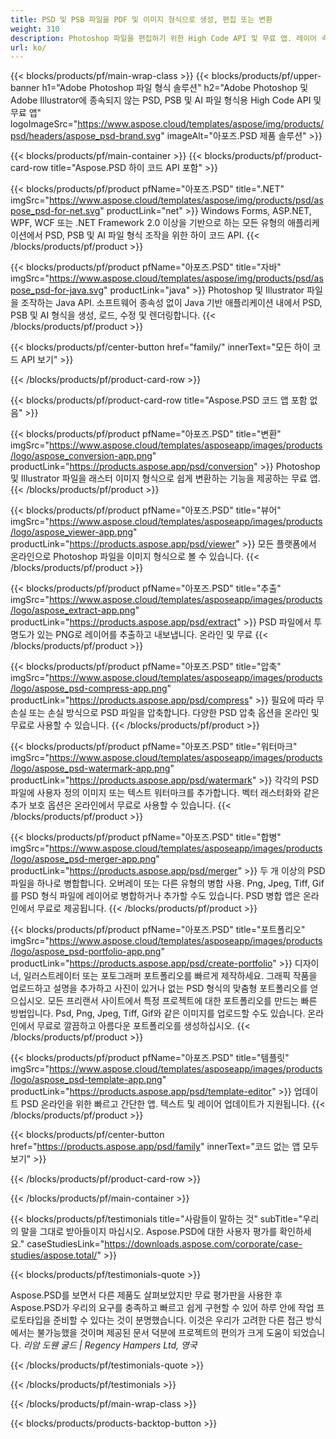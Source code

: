 ```yaml
---
title: PSD 및 PSB 파일을 PDF 및 이미지 형식으로 생성, 편집 또는 변환
weight: 310
description: Photoshop 파일을 편집하기 위한 High Code API 및 무료 앱. 레이어 속성을 업데이트하는 기능, 워터마크를 추가하는 기능 회전 배율 Flip Crop Dithering Raster Conversion.
url: ko/
---
```


{{< blocks/products/pf/main-wrap-class >}}
{{< blocks/products/pf/upper-banner h1="Adobe Photoshop 파일 형식 솔루션" h2="Adobe Photoshop 및 Adobe Illustrator에 종속되지 않는 PSD, PSB 및 AI 파일 형식용 High Code API 및 무료 앱" logoImageSrc="https://www.aspose.cloud/templates/aspose/img/products/psd/headers/aspose_psd-brand.svg" imageAlt="아포즈.PSD 제품 솔루션" >}}

{{< blocks/products/pf/main-container >}}
{{< blocks/products/pf/product-card-row title="Aspose.PSD 하이 코드 API 포함" >}}

{{< blocks/products/pf/product pfName="아포즈.PSD" title=".NET" imgSrc="https://www.aspose.cloud/templates/aspose/img/products/psd/aspose_psd-for-net.svg" productLink="net" >}}
Windows Forms, ASP.NET, WPF, WCF 또는 .NET Framework 2.0 이상을 기반으로 하는 모든 유형의 애플리케이션에서 PSD, PSB 및 AI 파일 형식 조작을 위한 하이 코드 API.
{{< /blocks/products/pf/product >}}

{{< blocks/products/pf/product pfName="아포즈.PSD" title="자바" imgSrc="https://www.aspose.cloud/templates/aspose/img/products/psd/aspose_psd-for-java.svg" productLink="java" >}}
Photoshop 및 Illustrator 파일을 조작하는 Java API. 소프트웨어 종속성 없이 Java 기반 애플리케이션 내에서 PSD, PSB 및 AI 형식을 생성, 로드, 수정 및 렌더링합니다.
{{< /blocks/products/pf/product >}}

{{< blocks/products/pf/center-button href="family/" innerText="모든 하이 코드 API 보기" >}}

{{< /blocks/products/pf/product-card-row >}}

{{< blocks/products/pf/product-card-row title="Aspose.PSD 코드 앱 포함 없음" >}}

{{< blocks/products/pf/product pfName="아포즈.PSD" title="변환" imgSrc="https://www.aspose.cloud/templates/asposeapp/images/products/logo/aspose_conversion-app.png" productLink="https://products.aspose.app/psd/conversion" >}}
Photoshop 및 Illustrator 파일을 래스터 이미지 형식으로 쉽게 변환하는 기능을 제공하는 무료 앱.
{{< /blocks/products/pf/product >}}

{{< blocks/products/pf/product pfName="아포즈.PSD" title="뷰어" imgSrc="https://www.aspose.cloud/templates/asposeapp/images/products/logo/aspose_viewer-app.png" productLink="https://products.aspose.app/psd/viewer" >}}
모든 플랫폼에서 온라인으로 Photoshop 파일을 이미지 형식으로 볼 수 있습니다.
{{< /blocks/products/pf/product >}}

{{< blocks/products/pf/product pfName="아포즈.PSD" title="추출" imgSrc="https://www.aspose.cloud/templates/asposeapp/images/products/logo/aspose_extract-app.png" productLink="https://products.aspose.app/psd/extract" >}}
PSD 파일에서 투명도가 있는 PNG로 레이어를 추출하고 내보냅니다. 온라인 및 무료
{{< /blocks/products/pf/product >}}

{{< blocks/products/pf/product pfName="아포즈.PSD" title="압축" imgSrc="https://www.aspose.cloud/templates/asposeapp/images/products/logo/aspose_psd-compress-app.png" productLink="https://products.aspose.app/psd/compress" >}}
필요에 따라 무손실 또는 손실 방식으로 PSD 파일을 압축합니다. 다양한 PSD 압축 옵션을 온라인 및 무료로 사용할 수 있습니다.
{{< /blocks/products/pf/product >}}

{{< blocks/products/pf/product pfName="아포즈.PSD" title="워터마크" imgSrc="https://www.aspose.cloud/templates/asposeapp/images/products/logo/aspose_psd-watermark-app.png" productLink="https://products.aspose.app/psd/watermark" >}}
각각의 PSD 파일에 사용자 정의 이미지 또는 텍스트 워터마크를 추가합니다. 벡터 래스터화와 같은 추가 보호 옵션은 온라인에서 무료로 사용할 수 있습니다.
{{< /blocks/products/pf/product >}}

{{< blocks/products/pf/product pfName="아포즈.PSD" title="합병" imgSrc="https://www.aspose.cloud/templates/asposeapp/images/products/logo/aspose_psd-merger-app.png" productLink="https://products.aspose.app/psd/merger" >}}
두 개 이상의 PSD 파일을 하나로 병합합니다. 오버레이 또는 다른 유형의 병합 사용. Png, Jpeg, Tiff, Gif를 PSD 형식 파일에 레이어로 병합하거나 추가할 수도 있습니다. PSD 병합 앱은 온라인에서 무료로 제공됩니다.
{{< /blocks/products/pf/product >}}

{{< blocks/products/pf/product pfName="아포즈.PSD" title="포트폴리오" imgSrc="https://www.aspose.cloud/templates/asposeapp/images/products/logo/aspose_psd-portfolio-app.png" productLink="https://products.aspose.app/psd/create-portfolio" >}}
디자이너, 일러스트레이터 또는 포토그래퍼 포트폴리오를 빠르게 제작하세요. 그래픽 작품을 업로드하고 설명을 추가하고 사진이 있거나 없는 PSD 형식의 맞춤형 포트폴리오를 얻으십시오. 모든 프리랜서 사이트에서 특정 프로젝트에 대한 포트폴리오를 만드는 빠른 방법입니다. Psd, Png, Jpeg, Tiff, Gif와 같은 이미지를 업로드할 수도 있습니다. 온라인에서 무료로 깔끔하고 아름다운 포트폴리오를 생성하십시오.
{{< /blocks/products/pf/product >}}

{{< blocks/products/pf/product pfName="아포즈.PSD" title="템플릿" imgSrc="https://www.aspose.cloud/templates/asposeapp/images/products/logo/aspose_psd-template-app.png" productLink="https://products.aspose.app/psd/template-editor" >}}
업데이트 PSD 온라인을 위한 빠르고 간단한 앱. 텍스트 및 레이어 업데이트가 지원됩니다.
{{< /blocks/products/pf/product >}}

{{< blocks/products/pf/center-button href="https://products.aspose.app/psd/family" innerText="코드 없는 앱 모두 보기" >}}

{{< /blocks/products/pf/product-card-row >}}

{{< /blocks/products/pf/main-container >}}

{{< blocks/products/pf/testimonials title="사람들이 말하는 것" subTitle="우리의 말을 그대로 받아들이지 마십시오. Aspose.PSD에 대한 사용자 평가를 확인하세요." caseStudiesLink="https://downloads.aspose.com/corporate/case-studies/aspose.total/" >}}

{{< blocks/products/pf/testimonials-quote >}}
<p class="first">
 Aspose.PSD를 보면서 다른 제품도 살펴보았지만 무료 평가판을 사용한 후 Aspose.PSD가 우리의 요구를 충족하고 빠르고 쉽게 구현할 수 있어 하루 안에 작업 프로토타입을 준비할 수 있다는 것이 분명했습니다. 이것은 우리가 고려한 다른 접근 방식에서는 불가능했을 것이며 제공된 문서 덕분에 프로젝트의 편의가 크게 도움이 되었습니다.
 <em>
  리암 도웬 굴드 | Regency Hampers Ltd, 영국
 </em>
</p>

{{< /blocks/products/pf/testimonials-quote >}}

{{< /blocks/products/pf/testimonials >}}

{{< /blocks/products/pf/main-wrap-class >}}

{{< blocks/products/products-backtop-button >}}

